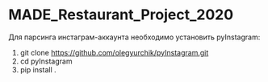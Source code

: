 # MADE_Restaurant_Project_2020

Для парсинга инстаграм-аккаунта необходимо установить pyInstagram:
1. git clone https://github.com/olegyurchik/pyInstagram.git
2. cd pyInstagram
3. pip install .
